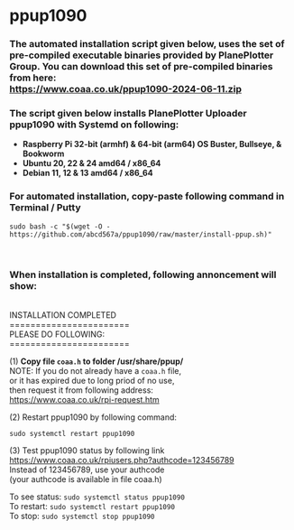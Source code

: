 # ppup1090 
### The automated installation script given below, uses the set of pre-compiled executable binaries provided by PlanePlotter Group. You can download this set of pre-compiled binaries from here:</BR> https://www.coaa.co.uk/ppup1090-2024-06-11.zip

### The script given below installs PlanePlotter Uploader ppup1090 with Systemd on following:
- **Raspberry Pi 32-bit (armhf) & 64-bit (arm64) OS Buster, Bullseye, & Bookworm**
- **Ubuntu 20, 22 & 24 amd64 / x86_64**
- **Debian 11, 12 & 13 amd64 / x86_64**

### For automated installation, copy-paste following command in Terminal / Putty
`sudo bash -c "$(wget -O - https://github.com/abcd567a/ppup1090/raw/master/install-ppup.sh)" `

</br>

### When installation is completed, following annoncement will show:
</br>
INSTALLATION COMPLETED </br>
======================= </br>
PLEASE DO FOLLOWING: </br>
======================= </br>

(1) **Copy file `coaa.h` to folder /usr/share/ppup/** </br>
     NOTE: If you do not already have a `coaa.h` file,</br>
     or it has expired due to long priod of no use,</br>
     then request it from following address:</br>
       https://www.coaa.co.uk/rpi-request.htm
</br>

(2) Restart ppup1090 by following command:
</br>

 `sudo systemctl restart ppup1090 `

(3) Test ppup1090 status by following link</br>
     https://www.coaa.co.uk/rpiusers.php?authcode=123456789 </br>
     Instead of 123456789, use your authcode </br>
     (your authcode is available in file coaa.h) </br>

To see status: `sudo systemctl status ppup1090` </br>
To restart:    `sudo systemctl restart ppup1090` </br>
To stop:       `sudo systemctl stop ppup1090` </br>

